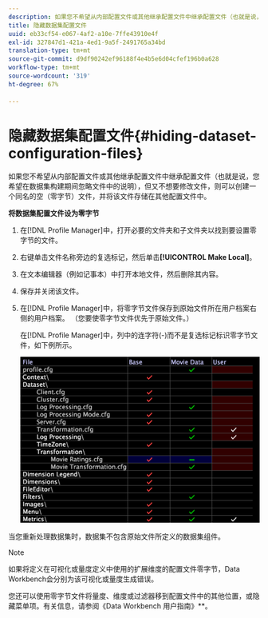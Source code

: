 ```yaml
---
description: 如果您不希望从内部配置文件或其他继承配置文件中继承配置文件（也就是说，您希望在数据集构建期间忽略文件中的说明），但又不想要修改文件，则可以创建一个同名的空（零字节）文件，并将该文件存储在其他配置文件中。
title: 隐藏数据集配置文件
uuid: eb33cf54-e067-4af2-a10e-7ffe43910e4f
exl-id: 327847d1-421a-4ed1-9a5f-2491765a34bd
translation-type: tm+mt
source-git-commit: d9df90242ef96188f4e4b5e6d04cfef196b0a628
workflow-type: tm+mt
source-wordcount: '319'
ht-degree: 67%

---
```


# 隐藏数据集配置文件{#hiding-dataset-configuration-files}

如果您不希望从内部配置文件或其他继承配置文件中继承配置文件（也就是说，您希望在数据集构建期间忽略文件中的说明），但又不想要修改文件，则可以创建一个同名的空（零字节）文件，并将该文件存储在其他配置文件中。

**将数据集配置文件设为零字节**

1. 在[!DNL Profile Manager]中，打开必要的文件夹和子文件夹以找到要设置零字节的文件。
1. 右键单击文件名称旁边的复选标记，然后单击&#x200B;**[!UICONTROL Make Local]**。
1. 在文本编辑器（例如记事本）中打开本地文件，然后删除其内容。
1. 保存并关闭该文件。
1. 在[!DNL Profile Manager]中，将零字节文件保存到原始文件所在用户档案右侧的用户档案。 （您要使零字节文件优先于原始文件。）

   在[!DNL Profile Manager]中，列中的连字符(-)而不是复选标记标识零字节文件，如下例所示。

   ![](assets/vis_ProfileManager_ZeroByteFile.png)

当您重新处理数据集时，数据集不包含原始文件所定义的数据集组件。

>[!NOTE]
>
>如果将定义在可视化或量度定义中使用的扩展维度的配置文件零字节，Data Workbench会分别为该可视化或量度生成错误。

您还可以使用零字节文件将量度、维度或过滤器移到配置文件中的其他位置，或隐藏菜单项。有关信息，请参阅《Data Workbench 用户指南》**。

